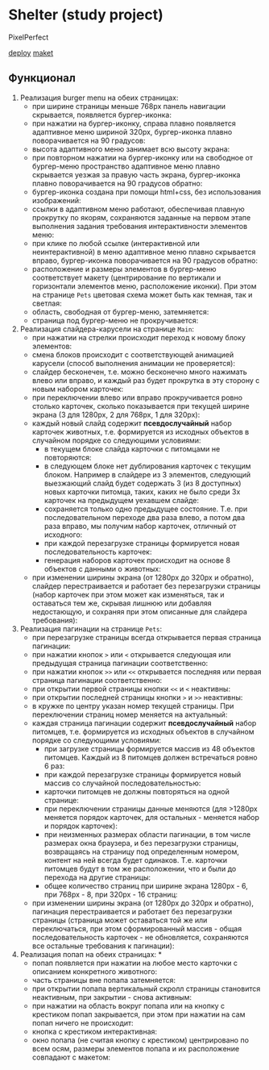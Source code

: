# Shelter (study project)

PixelPerfect

[deploy](https://noisekov.github.io/shelter/)
[maket](https://www.figma.com/file/Yk6EnbY63FyG2PJTFkJDMh/shelter)

## Функционал
1. Реализация burger menu на обеих страницах:
   - при ширине страницы меньше 768рх панель навигации скрывается, появляется бургер-иконка:
   - при нажатии на бургер-иконку, справа плавно появляется адаптивное меню шириной 320px, бургер-иконка плавно поворачивается на 90 градусов:
   - высота адаптивного меню занимает всю высоту экрана:
   - при повторном нажатии на бургер-иконку или на свободное от бургер-меню пространство адаптивное меню плавно скрывается уезжая за правую часть экрана, бургер-иконка плавно поворачивается на 90 градусов обратно:
   - бургер-иконка создана при помощи html+css, без использования изображений:
   - ссылки в адаптивном меню работают, обеспечивая плавную прокрутку по якорям, сохраняются заданные на первом этапе выполнения задания требования интерактивности элементов меню:
   - при клике по любой ссылке (интерактивной или неинтерактивной) в меню адаптивное меню плавно скрывается вправо, бургер-иконка поворачивается на 90 градусов обратно:
   - расположение и размеры элементов в бургер-меню соответствует макету (центрирование по вертикали и горизонтали элементов меню, расположение иконки). При этом на странице `Pets` цветовая схема может быть как темная, так и светлая:
   - область, свободная от бургер-меню, затемняется:
   - страница под бургер-меню не прокручивается:
2. Реализация слайдера-карусели на странице `Main`:
   - при нажатии на стрелки происходит переход к новому блоку элементов:
   - смена блоков происходит с соответствующей анимацией карусели (способ выполнения анимации не проверяется):
   - слайдер бесконечен, т.е. можно бесконечно много нажимать влево или вправо, и каждый раз будет прокрутка в эту сторону с новым набором карточек:
   - при переключении влево или вправо прокручивается ровно столько карточек, сколько показывается при текущей ширине экрана (3 для 1280px, 2 для 768px, 1 для 320px):
   - каждый новый слайд содержит **псевдослучайный** набор карточек животных, т.е. формируется из исходных объектов в случайном порядке со следующими условиями:
      - в текущем блоке слайда карточки с питомцами не повторяются:
      - в следующем блоке нет дублирования карточек с текущим блоком. Например в слайдере из 3 элементов, следующий выезжающий слайд будет содержать 3 (из 8 доступных) новых карточки питомца, таких, каких не было среди 3х карточек на предыдущем уехавшем слайде:
      - сохраняется только одно предыдущее состояние. Т.е. при последовательном переходе два раза влево, а потом два раза вправо, мы получим набор карточек, отличный от исходного:
      - при каждой перезагрузке страницы формируется новая последовательность карточек:
      - генерация наборов карточек происходит на основе 8 объектов с данными о животных:
   - при изменении ширины экрана (от 1280px до 320px и обратно), слайдер перестраивается и работает без перезагрузки страницы (набор карточек при этом может как изменяться, так и оставаться тем же, скрывая лишнюю или добавляя недостающую, и сохраняя при этом описанные для слайдера требования):
3. Реализация пагинации на странице `Pets`:
   - при перезагрузке страницы всегда открывается первая страница пагинации:
   - при нажатии кнопок `>` или `<` открывается следующая или предыдущая страница пагинации соответственно:
   - при нажатии кнопок `>>` или `<<` открывается последняя или первая страница пагинации соответственно:
   - при открытии первой страницы кнопки `<<` и `<` неактивны:
   - при открытии последней страницы кнопки `>` и `>>` неактивны:
   - в кружке по центру указан номер текущей страницы. При переключении страниц номер меняется на актуальный:
   - каждая страница пагинации содержит **псевдослучайный** набор питомцев, т.е. формируется из исходных объектов в случайном порядке со следующими условиями:
      - при загрузке страницы формируется массив из 48 объектов питомцев. Каждый из 8 питомцев должен встречаться ровно 6 раз:
      - при каждой перезагрузке страницы формируется новый массив со случайной последовательностью:
      - карточки питомцев не должны повторяться на одной странице:
      - при переключении страницы данные меняются (для >1280px меняется порядок карточек, для остальных - меняется набор и порядок карточек):
      - при неизменных размерах области пагинации, в том числе размерах окна браузера, и без перезагрузки страницы, возвращаясь на страницу под определенным номером, контент на ней всегда будет одинаков. Т.е. карточки питомцев будут в том же расположении, что и были до перехода на другие страницы:
      - общее количество страниц при ширине экрана 1280px - 6, при 768px - 8, при 320px - 16 страниц:
   - при изменении ширины экрана (от 1280px до 320px и обратно), пагинация перестраивается и работает без перезагрузки страницы (страница может оставаться той же или переключаться, при этом сформированный массив - общая последовательность карточек - не обновляется, сохраняются все остальные требования к пагинации):
4. Реализация попап на обеих страницах: *
   - попап появляется при нажатии на любое место карточки с описанием конкретного животного:
   - часть страницы вне попапа затемняется:
   - при открытии попапа вертикальный скролл страницы становится неактивным, при закрытии - снова активным:
   - при нажатии на область вокруг попапа или на кнопку с крестиком попап закрывается, при этом при нажатии на сам попап ничего не происходит:
   - кнопка с крестиком интерактивная:
   - окно попапа (не считая кнопку с крестиком) центрировано по всем осям, размеры элементов попапа и их расположение совпадают с макетом:
